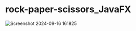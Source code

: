 # rock-paper-scissors_JavaFX
![Screenshot 2024-09-16 161825](https://github.com/user-attachments/assets/226594d2-7077-4389-8203-7b8acda3e926)
